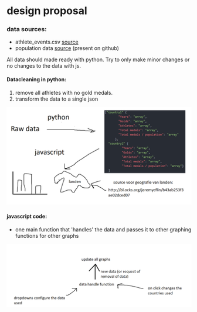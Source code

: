 # design proposal
### data sources:
* athlete_events.csv [source](https://www.kaggle.com/heesoo37/120-years-of-olympic-history-athletes-and-results)
* population data [source](https://github.com/datasets/population/blob/master/data/population.csv)
(present on github)

All data should made ready with python. Try to only make minor changes or no changes to the data with js.

#### Datacleaning in python:
  1. remove all athletes with no gold medals.
  2. transform the data to a single json

![pic](docs/design.png)

#### javascript code:

* one main function that 'handles' the data and passes it to other graphing functions for other graphs

![pic](docs/dataflow.png)
